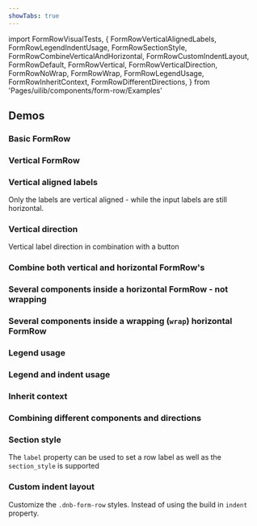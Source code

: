 ```yaml
---
showTabs: true
---
```


import FormRowVisualTests, {
FormRowVerticalAlignedLabels,
FormRowLegendIndentUsage,
FormRowSectionStyle,
FormRowCombineVerticalAndHorizontal,
FormRowCustomIndentLayout,
FormRowDefault,
FormRowVertical,
FormRowVerticalDirection,
FormRowNoWrap,
FormRowWrap,
FormRowLegendUsage,
FormRowInheritContext,
FormRowDifferentDirections,
} from 'Pages/uilib/components/form-row/Examples'

## Demos

### Basic FormRow

<FormRowDefault />

### Vertical FormRow

<FormRowVertical />

### Vertical aligned labels

Only the labels are vertical aligned - while the input labels are still horizontal.

<FormRowVerticalAlignedLabels />

### Vertical direction

Vertical label direction in combination with a button

<FormRowVerticalDirection />

### Combine both vertical and horizontal FormRow's

<FormRowCombineVerticalAndHorizontal />

### Several components inside a horizontal FormRow - not wrapping

<FormRowNoWrap />

### Several components inside a wrapping (`wrap`) horizontal FormRow

<FormRowWrap />

### Legend usage

<FormRowLegendUsage />

### Legend and indent usage

<FormRowLegendIndentUsage />

### Inherit context

<FormRowInheritContext />

### Combining different components and directions

<FormRowDifferentDirections />

### Section style

The `label` property can be used to set a row label as well as the `section_style` is supported

<FormRowSectionStyle />

### Custom indent layout

Customize the `.dnb-form-row` styles. Instead of using the build in `indent` property.

<FormRowCustomIndentLayout />

<FormRowVisualTests />

